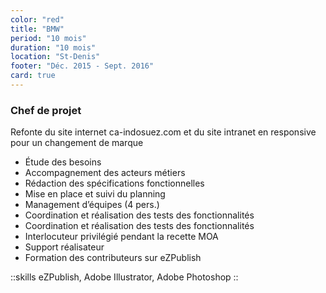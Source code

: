 ```yaml
---
color: "red"
title: "BMW"
period: "10 mois"
duration: "10 mois"
location: "St-Denis"
footer: "Déc. 2015 - Sept. 2016"
card: true
---
```


### Chef de projet

Refonte du site internet ca-indosuez.com et du site intranet en responsive pour un changement de marque

- Étude des besoins
- Accompagnement des acteurs métiers
- Rédaction des spécifications fonctionnelles
- Mise en place et suivi du planning
- Management d’équipes (4 pers.)
- Coordination et réalisation des tests des fonctionnalités
- Coordination et réalisation des tests des fonctionnalités
- Interlocuteur privilégié pendant la recette MOA
- Support réalisateur
- Formation des contributeurs sur eZPublish

::skills
eZPublish, Adobe Illustrator, Adobe Photoshop
::
